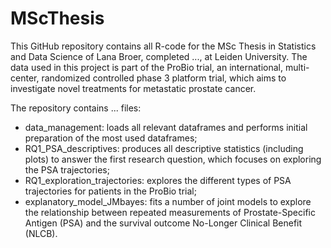 # MScThesis

This GitHub repository contains all R-code for the MSc Thesis in Statistics and Data Science of Lana Broer, completed ..., at Leiden University.
The data used in this project is part of the ProBio trial, an international, multi-center, randomized controlled phase 3 platform trial, which aims to investigate novel treatments for metastatic prostate cancer.

The repository contains ... files:
* data_management: loads all relevant dataframes and performs initial preparation of the most used dataframes;
* RQ1_PSA_descriptives: produces all descriptive statistics (including plots) to answer the first research question, which focuses on exploring the PSA trajectories;
* RQ1_exploration_trajectories: explores the different types of PSA trajectories for patients in the ProBio trial;
* explanatory_model_JMbayes: fits a number of joint models to explore the relationship between repeated measurements of Prostate-Specific Antigen (PSA) and the survival outcome No-Longer Clinical Benefit (NLCB).
